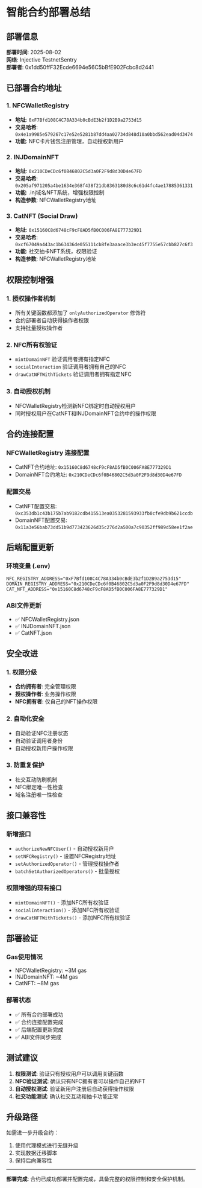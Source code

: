 # 智能合约部署总结

## 部署信息
**部署时间**: 2025-08-02  
**网络**: Injective TestnetSentry  
**部署者**: 0x1dd50ffF32Ecde6694e56C5bBfE902Fcbc8d2441

## 已部署合约地址

### 1. NFCWalletRegistry
- **地址**: `0xF7Bfd108C4C78A334b0cBdE3b2f1D2B9a2753d15`
- **交易哈希**: `0x4e1a9985e579267c17e52e5281b87dd4aa02734d848d10a0bbd562ead04d3474`
- **功能**: NFC卡片钱包注册管理，自动授权新用户

### 2. INJDomainNFT  
- **地址**: `0x210CDeCDc6f0B46802C5d3a0F2F9d8d30D4e67FD`
- **交易哈希**: `0x205af971205a4be1634e368f438f21db8363180d8c6c61d4fc4ae17885361331`
- **功能**: .inj域名NFT系统，增强权限控制
- **构造参数**: NFCWalletRegistry地址

### 3. CatNFT (Social Draw)
- **地址**: `0x15160C8d6748cF9cF8AD5fB0C006FA8E777329D1`
- **交易哈希**: `0xcf67049a443ac1b63436de055111cb8fe3aaace3b3ec45f7755e57cbb827c6f3`
- **功能**: 社交抽卡NFT系统，权限验证
- **构造参数**: NFCWalletRegistry地址

## 权限控制增强

### 1. 授权操作者机制
- 所有关键函数都添加了 `onlyAuthorizedOperator` 修饰符
- 合约部署者自动获得操作者权限
- 支持批量授权操作者

### 2. NFC所有权验证
- `mintDomainNFT` 验证调用者拥有指定NFC
- `socialInteraction` 验证调用者拥有自己的NFC
- `drawCatNFTWithTickets` 验证调用者拥有指定NFC

### 3. 自动授权机制
- NFCWalletRegistry检测新NFC绑定时自动授权用户
- 同时授权用户在CatNFT和INJDomainNFT合约中的操作权限

## 合约连接配置

### NFCWalletRegistry 连接配置
- CatNFT合约地址: `0x15160C8d6748cF9cF8AD5fB0C006FA8E777329D1`
- DomainNFT合约地址: `0x210CDeCDc6f0B46802C5d3a0F2F9d8d30D4e67FD`

### 配置交易
- CatNFT配置交易: `0xc353db1c43b175b7ab9182cdb415513ea0353281593933fb0cfe9db9b621ccdb`
- DomainNFT配置交易: `0x11a3e56bab73dd51b9d773423626d35c276d2a500a7c90352ff989d58ee1f2ae`

## 后端配置更新

### 环境变量 (.env)
```
NFC_REGISTRY_ADDRESS="0xF7Bfd108C4C78A334b0cBdE3b2f1D2B9a2753d15"
DOMAIN_REGISTRY_ADDRESS="0x210CDeCDc6f0B46802C5d3a0F2F9d8d30D4e67FD"
CAT_NFT_ADDRESS="0x15160C8d6748cF9cF8AD5fB0C006FA8E777329D1"
```

### ABI文件更新
- ✅ NFCWalletRegistry.json
- ✅ INJDomainNFT.json  
- ✅ CatNFT.json

## 安全改进

### 1. 权限分级
- **合约拥有者**: 完全管理权限
- **授权操作者**: 业务操作权限
- **NFC拥有者**: 仅自己的NFT操作权限

### 2. 自动化安全
- 自动验证NFC注册状态
- 自动验证调用者身份
- 自动授权新用户操作权限

### 3. 防重复保护
- 社交互动防刷机制
- NFC绑定唯一性检查
- 域名注册唯一性检查

## 接口兼容性

### 新增接口
- `authorizeNewNFCUser()` - 自动授权新用户
- `setNFCRegistry()` - 设置NFCRegistry地址
- `setAuthorizedOperator()` - 管理授权操作者
- `batchSetAuthorizedOperators()` - 批量授权

### 权限增强的现有接口
- `mintDomainNFT()` - 添加NFC所有权验证
- `socialInteraction()` - 添加NFC所有权验证
- `drawCatNFTWithTickets()` - 添加NFC所有权验证

## 部署验证

### Gas使用情况
- NFCWalletRegistry: ~3M gas
- INJDomainNFT: ~4M gas  
- CatNFT: ~8M gas

### 部署状态
- ✅ 所有合约部署成功
- ✅ 合约连接配置完成
- ✅ 后端配置更新完成
- ✅ ABI文件同步完成

## 测试建议

1. **权限测试**: 验证只有授权用户可以调用关键函数
2. **NFC验证测试**: 确认只有NFC拥有者可以操作自己的NFT
3. **自动授权测试**: 验证新用户注册后自动获得操作权限
4. **社交功能测试**: 确认社交互动和抽卡功能正常

## 升级路径

如需进一步升级合约：
1. 使用代理模式进行无缝升级
2. 实现数据迁移脚本
3. 保持后向兼容性

---

**部署完成**: 合约已成功部署并配置完成，具备完整的权限控制和安全保护机制。
